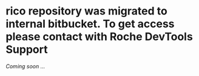 # rico repository was migrated to internal bitbucket. To get access please contact with Roche DevTools Support

*Coming soon ...*
